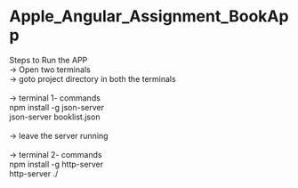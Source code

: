 # Apple_Angular_Assignment_BookApp
Steps to Run the APP <br />
 -> Open two terminals<br />
-> goto project directory in both the terminals<br /><br />
-> terminal 1- commands<br />
              npm install -g json-server<br />
              json-server booklist.json<br /><br />
 ->  leave the server running<br /><br />
-> terminal 2- commands<br />
              npm install -g http-server<br />
              http-server ./<br />
